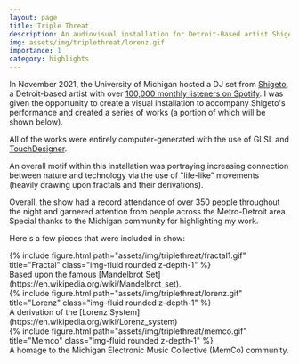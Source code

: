 ```yaml
---
layout: page
title: Triple Threat
description: An audiovisual installation for Detroit-Based artist Shigeto.
img: assets/img/triplethreat/lorenz.gif
importance: 1
category: highlights
---
```


In November 2021, the University of Michigan hosted a DJ set from [Shigeto](http://shigeto.live), a Detroit-based artist with over [100,000 monthly listeners on Spotify](https://open.spotify.com/artist/48C2RLG6w7o4jAJjCJKZM8?si=13GyxpFCSlqH5qoNbIYzJA&nd=1). I was given the opportunity to create a visual installation to accompany Shigeto's performance and created a series of works (a portion of which will be shown below).

All of the works were entirely computer-generated with the use of GLSL and [TouchDesigner](http://derivative.ca).

An overall motif within this installation was portraying increasing connection between nature and technology via the use of "life-like" movements (heavily drawing upon fractals and their derivations).

Overall, the show had a record attendance of over 350 people throughout the night and garnered attention from people across the Metro-Detroit area. Special thanks to the Michigan community for highlighting my work.

Here's a few pieces that were included in show:

<div class="row">
    <div class="col-sm mt-3 mt-md-0">
        {% include figure.html path="assets/img/triplethreat/fractal1.gif" title="Fractal" class="img-fluid rounded z-depth-1" %}
    </div>
</div>
<div class="caption">
    Based upon the famous [Mandelbrot Set](https://en.wikipedia.org/wiki/Mandelbrot_set).
</div>

<div class="row">
    <div class="col-sm mt-3 mt-md-0">
        {% include figure.html path="assets/img/triplethreat/lorenz.gif" title="Lorenz" class="img-fluid rounded z-depth-1" %}
    </div>
</div>
<div class="caption">
    A derivation of the [Lorenz System](https://en.wikipedia.org/wiki/Lorenz_system)
</div>

<div class="row">
    <div class="col-sm mt-3 mt-md-0">
        {% include figure.html path="assets/img/triplethreat/memco.gif" title="Memco" class="img-fluid rounded z-depth-1" %}
    </div>
</div>
<div class="caption">
    A homage to the Michigan Electronic Music Collective (MemCo) community.
</div>

